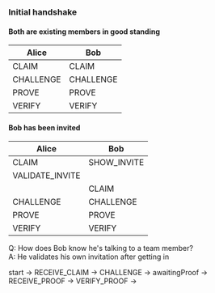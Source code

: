 ﻿### Initial handshake

#### Both are existing members in good standing

| Alice     | Bob       |
| --------- | --------- |
| CLAIM     | CLAIM     |
| CHALLENGE | CHALLENGE |
| PROVE     | PROVE     |
| VERIFY    | VERIFY    |

#### Bob has been invited

| Alice           | Bob         |
| --------------- | ----------- |
| CLAIM           | SHOW_INVITE |
| VALIDATE_INVITE |             |
|                 | CLAIM       |
| CHALLENGE       | CHALLENGE   |
| PROVE           | PROVE       |
| VERIFY          | VERIFY      |

Q: How does Bob know he's talking to a team member?  
A: He validates his own invitation after getting in

start -> RECEIVE_CLAIM -> CHALLENGE -> awaitingProof -> RECEIVE_PROOF -> VERIFY_PROOF ->
